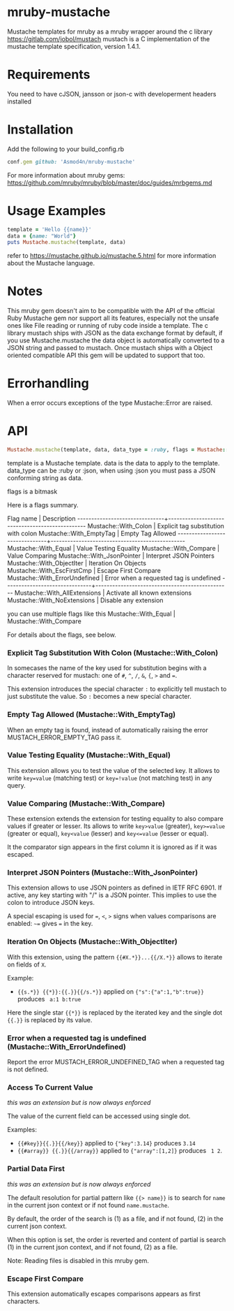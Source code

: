 # mruby-mustache
Mustache templates for mruby as a mruby wrapper around the c library https://gitlab.com/jobol/mustach
mustach is a C implementation of the mustache template specification, version 1.4.1.

Requirements
============
You need to have cJSON, jansson or json-c with developerment headers installed

Installation
============
Add the following to your build_config.rb
```ruby
conf.gem github: 'Asmod4n/mruby-mustache'
```
For more information about mruby gems: https://github.com/mruby/mruby/blob/master/doc/guides/mrbgems.md

Usage Examples
==============
```ruby
template = 'Hello {{name}}'
data = {name: "World"}
puts Mustache.mustache(template, data)
```
refer to https://mustache.github.io/mustache.5.html for more information about the Mustache language.

Notes
=====
This mruby gem doesn't aim to be compatible with the API of the official Ruby Mustache gem nor support all its features, especially not the unsafe ones like File reading or running of ruby code inside a template.
The c library mustach ships with JSON as the data exchange format by default, if you use Mustache.mustache the data object is automatically converted to a JSON string and passed to mustach.
Once mustach ships with a Object oriented compatible API this gem will be updated to support that too.

Errorhandling
=============
When a error occurs exceptions of the type Mustache::Error are raised.

API
==============
```ruby
Mustache.mustache(template, data, data_type = :ruby, flags = Mustache::With_AllExtensions)
```
template is a Mustache template.
data is the data to apply to the template.
data_type can be :ruby or :json, when using :json you must pass a JSON conforming string as data.

flags is a bitmask

Here is a flags summary.

Flag name                      | Description
-------------------------------+------------------------------------------------
Mustache::With_Colon           | Explicit tag substitution with colon
Mustache::With_EmptyTag        | Empty Tag Allowed
-------------------------------+------------------------------------------------
Mustache::With_Equal           | Value Testing Equality
Mustache::With_Compare         | Value Comparing
Mustache::With_JsonPointer     | Interpret JSON Pointers
Mustache::With_ObjectIter      | Iteration On Objects
Mustache::With_EscFirstCmp     | Escape First Compare
Mustache::With_ErrorUndefined  | Error when a requested tag is undefined
-------------------------------+------------------------------------------------
Mustache::With_AllExtensions   | Activate all known extensions
Mustache::With_NoExtensions    | Disable any extension

you can use multiple flags like this Mustache::With_Equal | Mustache::With_Compare

For details about the flags, see below.

### Explicit Tag Substitution With Colon (Mustache::With_Colon)

In somecases the name of the key used for substitution begins with a
character reserved for mustach: one of `#`, `^`, `/`, `&`, `{`, `>` and `=`.

This extension introduces the special character `:` to explicitly
tell mustach to just substitute the value. So `:` becomes a new special
character.

### Empty Tag Allowed (Mustache::With_EmptyTag)

When an empty tag is found, instead of automatically raising the error
MUSTACH\_ERROR\_EMPTY\_TAG pass it.

### Value Testing Equality (Mustache::With_Equal)

This extension allows you to test the value of the selected key.
It allows to write `key=value` (matching test) or `key=!value`
(not matching test) in any query.

### Value Comparing (Mustache::With_Compare)

These extension extends the extension for testing equality to also
compare values if greater or lesser.
Its allows to write `key>value` (greater), `key>=value` (greater or equal),
`key<value` (lesser) and `key<=value` (lesser or equal).

It the comparator sign appears in the first column it is ignored
as if it was escaped.

### Interpret JSON Pointers (Mustache::With_JsonPointer)

This extension allows to use JSON pointers as defined in IETF RFC 6901.
If active, any key starting with "/" is a JSON pointer.
This implies to use the colon to introduce JSON keys.

A special escaping is used for `=`, `<`, `>` signs when
values comparisons are enabled: `~=` gives `=` in the key.

### Iteration On Objects (Mustache::With_ObjectIter)

With this extension, using the pattern `{{#X.*}}...{{/X.*}}`
allows to iterate on fields of `X`.

Example:

- `{{s.*}} {{*}}:{{.}}{{/s.*}}` applied on `{"s":{"a":1,"b":true}}` produces ` a:1 b:true`

Here the single star `{{*}}` is replaced by the iterated key
and the single dot `{{.}}` is replaced by its value.

### Error when a requested tag is undefined (Mustache::With_ErrorUndefined)

Report the error MUSTACH_ERROR_UNDEFINED_TAG when a requested tag
is not defined.

### Access To Current Value

*this was an extension but is now always enforced*

The value of the current field can be accessed using single dot.

Examples:

- `{{#key}}{{.}}{{/key}}` applied to `{"key":3.14}` produces `3.14`
- `{{#array}} {{.}}{{/array}}` applied to `{"array":[1,2]}` produces ` 1 2`.

### Partial Data First

*this was an extension but is now always enforced*

The default resolution for partial pattern like `{{> name}}`
is to search for `name` in the current json context or if not found `name.mustache`.

By default, the order of the search is (1) as a file,
and if not found, (2) in the current json context.

When this option is set, the order is reverted and content
of partial is search (1) in the current json context,
and if not found, (2) as a file.

Note: Reading files is disabled in this mruby gem.

### Escape First Compare

This extension automatically escapes comparisons appears as
first characters.
